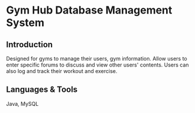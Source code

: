 # Gym Hub Database Management System

## Introduction
Designed for gyms to manage their users, gym information. Allow users to enter specific forums to discuss and view other users' contents. Users can also log and track their workout and exercise.

## Languages & Tools
Java, MySQL
